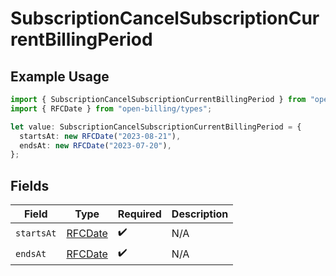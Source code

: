 # SubscriptionCancelSubscriptionCurrentBillingPeriod

## Example Usage

```typescript
import { SubscriptionCancelSubscriptionCurrentBillingPeriod } from "open-billing/models/operations";
import { RFCDate } from "open-billing/types";

let value: SubscriptionCancelSubscriptionCurrentBillingPeriod = {
  startsAt: new RFCDate("2023-08-21"),
  endsAt: new RFCDate("2023-07-20"),
};
```

## Fields

| Field                             | Type                              | Required                          | Description                       |
| --------------------------------- | --------------------------------- | --------------------------------- | --------------------------------- |
| `startsAt`                        | [RFCDate](../../types/rfcdate.md) | :heavy_check_mark:                | N/A                               |
| `endsAt`                          | [RFCDate](../../types/rfcdate.md) | :heavy_check_mark:                | N/A                               |